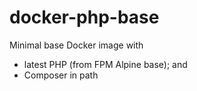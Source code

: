 # docker-php-base

Minimal base Docker image with

* latest PHP (from FPM Alpine base); and
* Composer in path
